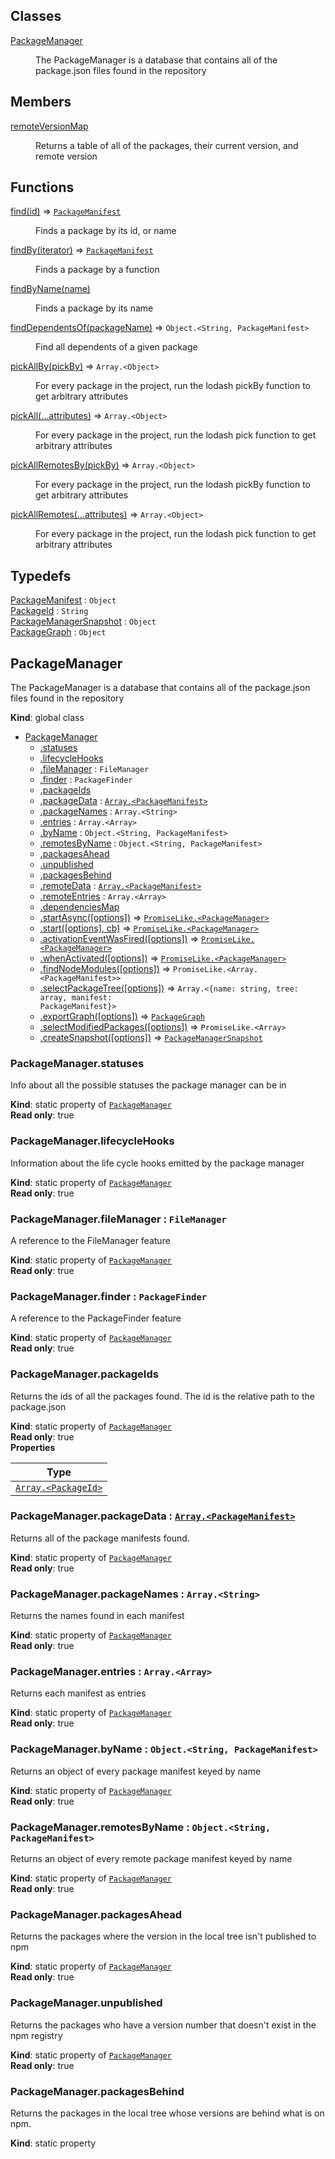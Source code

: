 ## Classes

<dl>
<dt><a href="#PackageManager">PackageManager</a></dt>
<dd><p>The PackageManager is a database that contains all of the package.json files found in the repository</p>
</dd>
</dl>

## Members

<dl>
<dt><a href="#remoteVersionMap">remoteVersionMap</a></dt>
<dd><p>Returns a table of all of the packages, their current version, and remote version</p>
</dd>
</dl>

## Functions

<dl>
<dt><a href="#find">find(id)</a> ⇒ <code><a href="#PackageManifest">PackageManifest</a></code></dt>
<dd><p>Finds a package by its id, or name</p>
</dd>
<dt><a href="#findBy">findBy(iterator)</a> ⇒ <code><a href="#PackageManifest">PackageManifest</a></code></dt>
<dd><p>Finds a package by a function</p>
</dd>
<dt><a href="#findByName">findByName(name)</a></dt>
<dd><p>Finds a package by its name</p>
</dd>
<dt><a href="#findDependentsOf">findDependentsOf(packageName)</a> ⇒ <code>Object.&lt;String, PackageManifest&gt;</code></dt>
<dd><p>Find all dependents of a given package</p>
</dd>
<dt><a href="#pickAllBy">pickAllBy(pickBy)</a> ⇒ <code>Array.&lt;Object&gt;</code></dt>
<dd><p>For every package in the project, run the lodash pickBy function to get arbitrary attributes</p>
</dd>
<dt><a href="#pickAll">pickAll(...attributes)</a> ⇒ <code>Array.&lt;Object&gt;</code></dt>
<dd><p>For every package in the project, run the lodash pick function to get arbitrary attributes</p>
</dd>
<dt><a href="#pickAllRemotesBy">pickAllRemotesBy(pickBy)</a> ⇒ <code>Array.&lt;Object&gt;</code></dt>
<dd><p>For every package in the project, run the lodash pickBy function to get arbitrary attributes</p>
</dd>
<dt><a href="#pickAllRemotes">pickAllRemotes(...attributes)</a> ⇒ <code>Array.&lt;Object&gt;</code></dt>
<dd><p>For every package in the project, run the lodash pick function to get arbitrary attributes</p>
</dd>
</dl>

## Typedefs

<dl>
<dt><a href="#PackageManifest">PackageManifest</a> : <code>Object</code></dt>
<dd></dd>
<dt><a href="#PackageId">PackageId</a> : <code>String</code></dt>
<dd></dd>
<dt><a href="#PackageManagerSnapshot">PackageManagerSnapshot</a> : <code>Object</code></dt>
<dd></dd>
<dt><a href="#PackageGraph">PackageGraph</a> : <code>Object</code></dt>
<dd></dd>
</dl>

<a name="PackageManager"></a>

## PackageManager
The PackageManager is a database that contains all of the package.json files found in the repository

**Kind**: global class  

* [PackageManager](#PackageManager)
    * [.statuses](#PackageManager.statuses)
    * [.lifecycleHooks](#PackageManager.lifecycleHooks)
    * [.fileManager](#PackageManager.fileManager) : <code>FileManager</code>
    * [.finder](#PackageManager.finder) : <code>PackageFinder</code>
    * [.packageIds](#PackageManager.packageIds)
    * [.packageData](#PackageManager.packageData) : [<code>Array.&lt;PackageManifest&gt;</code>](#PackageManifest)
    * [.packageNames](#PackageManager.packageNames) : <code>Array.&lt;String&gt;</code>
    * [.entries](#PackageManager.entries) : <code>Array.&lt;Array&gt;</code>
    * [.byName](#PackageManager.byName) : <code>Object.&lt;String, PackageManifest&gt;</code>
    * [.remotesByName](#PackageManager.remotesByName) : <code>Object.&lt;String, PackageManifest&gt;</code>
    * [.packagesAhead](#PackageManager.packagesAhead)
    * [.unpublished](#PackageManager.unpublished)
    * [.packagesBehind](#PackageManager.packagesBehind)
    * [.remoteData](#PackageManager.remoteData) : [<code>Array.&lt;PackageManifest&gt;</code>](#PackageManifest)
    * [.remoteEntries](#PackageManager.remoteEntries) : <code>Array.&lt;Array&gt;</code>
    * [.dependenciesMap](#PackageManager.dependenciesMap)
    * [.startAsync([options])](#PackageManager.startAsync) ⇒ [<code>PromiseLike.&lt;PackageManager&gt;</code>](#PackageManager)
    * [.start([options], cb)](#PackageManager.start) ⇒ [<code>PromiseLike.&lt;PackageManager&gt;</code>](#PackageManager)
    * [.activationEventWasFired([options])](#PackageManager.activationEventWasFired) ⇒ [<code>PromiseLike.&lt;PackageManager&gt;</code>](#PackageManager)
    * [.whenActivated([options])](#PackageManager.whenActivated) ⇒ [<code>PromiseLike.&lt;PackageManager&gt;</code>](#PackageManager)
    * [.findNodeModules([options])](#PackageManager.findNodeModules) ⇒ <code>PromiseLike.&lt;Array.&lt;PackageManifest&gt;&gt;</code>
    * [.selectPackageTree([options])](#PackageManager.selectPackageTree) ⇒ <code>Array.&lt;{name: string, tree: array, manifest: PackageManifest}&gt;</code>
    * [.exportGraph([options])](#PackageManager.exportGraph) ⇒ [<code>PackageGraph</code>](#PackageGraph)
    * [.selectModifiedPackages([options])](#PackageManager.selectModifiedPackages) ⇒ <code>PromiseLike.&lt;Array&gt;</code>
    * [.createSnapshot([options])](#PackageManager.createSnapshot) ⇒ [<code>PackageManagerSnapshot</code>](#PackageManagerSnapshot)

<a name="PackageManager.statuses"></a>

### PackageManager.statuses
Info about all the possible statuses the package manager can be in

**Kind**: static property of [<code>PackageManager</code>](#PackageManager)  
**Read only**: true  
<a name="PackageManager.lifecycleHooks"></a>

### PackageManager.lifecycleHooks
Information about the life cycle hooks emitted by the package manager

**Kind**: static property of [<code>PackageManager</code>](#PackageManager)  
**Read only**: true  
<a name="PackageManager.fileManager"></a>

### PackageManager.fileManager : <code>FileManager</code>
A reference to the FileManager feature

**Kind**: static property of [<code>PackageManager</code>](#PackageManager)  
**Read only**: true  
<a name="PackageManager.finder"></a>

### PackageManager.finder : <code>PackageFinder</code>
A reference to the PackageFinder feature

**Kind**: static property of [<code>PackageManager</code>](#PackageManager)  
**Read only**: true  
<a name="PackageManager.packageIds"></a>

### PackageManager.packageIds
Returns the ids of all the packages found.  The id is the relative path to the package.json

**Kind**: static property of [<code>PackageManager</code>](#PackageManager)  
**Read only**: true  
**Properties**

| Type |
| --- |
| [<code>Array.&lt;PackageId&gt;</code>](#PackageId) | 

<a name="PackageManager.packageData"></a>

### PackageManager.packageData : [<code>Array.&lt;PackageManifest&gt;</code>](#PackageManifest)
Returns all of the package manifests found.

**Kind**: static property of [<code>PackageManager</code>](#PackageManager)  
**Read only**: true  
<a name="PackageManager.packageNames"></a>

### PackageManager.packageNames : <code>Array.&lt;String&gt;</code>
Returns the names found in each manifest

**Kind**: static property of [<code>PackageManager</code>](#PackageManager)  
**Read only**: true  
<a name="PackageManager.entries"></a>

### PackageManager.entries : <code>Array.&lt;Array&gt;</code>
Returns each manifest as entries

**Kind**: static property of [<code>PackageManager</code>](#PackageManager)  
**Read only**: true  
<a name="PackageManager.byName"></a>

### PackageManager.byName : <code>Object.&lt;String, PackageManifest&gt;</code>
Returns an object of every package manifest keyed by name

**Kind**: static property of [<code>PackageManager</code>](#PackageManager)  
**Read only**: true  
<a name="PackageManager.remotesByName"></a>

### PackageManager.remotesByName : <code>Object.&lt;String, PackageManifest&gt;</code>
Returns an object of every remote package manifest keyed by name

**Kind**: static property of [<code>PackageManager</code>](#PackageManager)  
**Read only**: true  
<a name="PackageManager.packagesAhead"></a>

### PackageManager.packagesAhead
Returns the packages where the version in the local tree isn't published to npm

**Kind**: static property of [<code>PackageManager</code>](#PackageManager)  
**Read only**: true  
<a name="PackageManager.unpublished"></a>

### PackageManager.unpublished
Returns the packages who have a version number that doesn't exist in the npm registry

**Kind**: static property of [<code>PackageManager</code>](#PackageManager)  
**Read only**: true  
<a name="PackageManager.packagesBehind"></a>

### PackageManager.packagesBehind
Returns the packages in the local tree whose versions are behind what is on npm.

**Kind**: static property